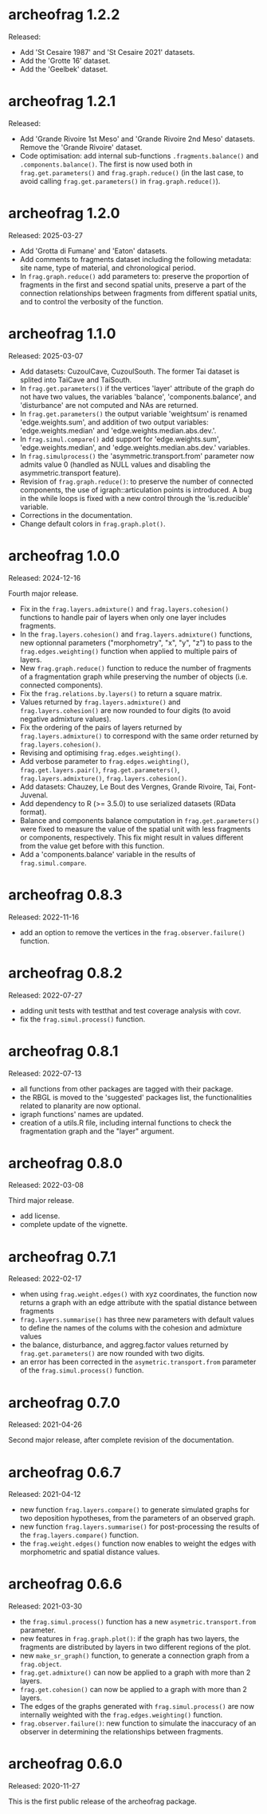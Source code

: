
# archeofrag 1.2.2
Released: 

* Add 'St Cesaire 1987' and 'St Cesaire 2021' datasets.
* Add the 'Grotte 16' dataset.
* Add the 'Geelbek' dataset.

# archeofrag 1.2.1
Released: 

* Add 'Grande Rivoire 1st Meso' and 'Grande Rivoire 2nd Meso' datasets. Remove the 'Grande Rivoire' dataset.
* Code optimisation: add internal sub-functions `.fragments.balance()` and `.components.balance()`. The first is now used both in `frag.get.parameters()` and `frag.graph.reduce()` (in the last case, to avoid calling `frag.get.parameters()` in `frag.graph.reduce()`).

# archeofrag 1.2.0
Released: 2025-03-27

* Add 'Grotta di Fumane' and 'Eaton' datasets.
* Add comments to fragments dataset including the following metadata: site name, type of material, and chronological period.
* In `frag.graph.reduce()` add parameters to: preserve the proportion of fragments in the first and second spatial units, preserve a part of the connection relationships between fragments from different spatial units, and to control the verbosity of the function.

# archeofrag 1.1.0
Released: 2025-03-07

* Add datasets: CuzoulCave, CuzoulSouth. The former Tai dataset is splited into TaiCave and TaiSouth.
* In `frag.get.parameters()` if the vertices 'layer' attribute of the graph do not have two values, the variables 'balance', 'components.balance', and 'disturbance' are not computed and NAs are returned.
* In `frag.get.parameters()` the output variable 'weightsum' is renamed 'edge.weights.sum', and addition of two output variables: 'edge.weights.median' and 'edge.weights.median.abs.dev.'.
* In `frag.simul.compare()` add support for 'edge.weights.sum', 'edge.weights.median', and 'edge.weights.median.abs.dev.' variables.
* In `frag.simulprocess()` the 'asymmetric.transport.from' parameter now admits value 0 (handled as NULL values and disabling the asymmetric.transport feature).
* Revision of `frag.graph.reduce()`: to preserve the number of connected components, the use of igraph::articulation points is introduced. A bug in the while loops is fixed with a new control through the 'is.reducible' variable.
* Corrections in the documentation.
* Change default colors in `frag.graph.plot()`.

# archeofrag 1.0.0
Released: 2024-12-16

Fourth major release.

* Fix in the `frag.layers.admixture()` and `frag.layers.cohesion()` functions to handle pair of layers when only one layer includes fragments.
* In the `frag.layers.cohesion()` and `frag.layers.admixture()` functions, new optionnal parameters ("morphometry", "x", "y", "z") to pass to the `frag.edges.weighting()` function when applied to multiple pairs of layers.
* New `frag.graph.reduce()` function to reduce the number of fragments of a fragmentation graph while preserving the number of objects (i.e. connected components).
* Fix the `frag.relations.by.layers()` to return a square matrix.
* Values returned by `frag.layers.admixture()` and `frag.layers.cohesion()` are now rounded to four digits (to avoid negative admixture values).
* Fix the ordering of the pairs of layers returned by `frag.layers.admixture()` to correspond with the same order returned by `frag.layers.cohesion()`.
* Revising and optimising `frag.edges.weighting()`.
* Add verbose parameter to `frag.edges.weighting()`, `frag.get.layers.pair()`, `frag.get.parameters()`, `frag.layers.admixture()`, `frag.layers.cohesion()`.
* Add datasets: Chauzey, Le Bout des Vergnes, Grande Rivoire, Tai, Font-Juvenal.
* Add dependency to R (>= 3.5.0) to use serialized datasets (RData format).
* Balance and components balance computation in `frag.get.parameters()` were fixed to measure the value of the spatial unit with less fragments or components, respectively. This fix might result in values different from the value get before with this function.
* Add a 'components.balance' variable in the results of `frag.simul.compare`.

# archeofrag 0.8.3
Released: 2022-11-16

* add an option to remove the vertices in the `frag.observer.failure()` function.

# archeofrag 0.8.2
Released: 2022-07-27

* adding unit tests with testthat and test coverage analysis with covr.
* fix the `frag.simul.process()` function.

# archeofrag 0.8.1
Released: 2022-07-13

* all functions from other packages are tagged with their package.
* the RBGL is moved to the 'suggested' packages list, the functionalities related to planarity are now optional.
* igraph functions' names are updated.
* creation of a utils.R file, including internal functions to check the fragmentation graph and the "layer" argument.

# archeofrag 0.8.0
Released: 2022-03-08

Third major release.

* add license.
* complete update of the vignette.

# archeofrag 0.7.1
Released: 2022-02-17

* when using `frag.weight.edges()` with xyz coordinates, the function now returns a graph with an edge attribute with the spatial distance between fragments
* `frag.layers.summarise()` has three new parameters with default values to define the names of the colums with the cohesion and admixture values
* the balance, disturbance, and aggreg.factor values returned by `frag.get.parameters()` are now rounded with two digits.
* an error has been corrected in the `asymetric.transport.from` parameter of the `frag.simul.process()` function.

# archeofrag 0.7.0
Released: 2021-04-26

Second major release, after complete revision of the documentation.

# archeofrag 0.6.7
Released: 2021-04-12

* new function `frag.layers.compare()` to generate simulated graphs for two deposition hypotheses, from the parameters of an observed graph. 
* new function `frag.layers.summarise()` for post-processing the results of the `frag.layers.compare()` function.
* the `frag.weight.edges()` function now enables to weight the edges with morphometric and spatial distance values.

# archeofrag 0.6.6
Released: 2021-03-30

* the `frag.simul.process()` function has a new `asymetric.transport.from` parameter.
* new features in `frag.graph.plot()`: if the graph has two layers, the fragments are distributed by layers in two different regions of the plot.
* new `make_sr_graph()` function, to generate a connection graph from a `frag.object`.
* `frag.get.admixture()` can now be applied to a graph with more than 2 layers.
* `frag.get.cohesion()` can now be applied to a graph with more than 2 layers.
* The edges of the graphs generated with `frag.simul.process()` are now internally weighted with the `frag.edges.weighting()` function.
* `frag.observer.failure()`: new function to simulate the inaccuracy of an observer in determining the relationships between fragments.

# archeofrag 0.6.0
Released: 2020-11-27

This is the first public release of the archeofrag package.
